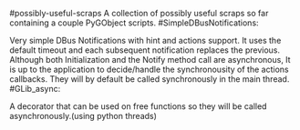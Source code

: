 #possibly-useful-scraps
A collection of possibly useful scraps so far containing a couple PyGObject scripts.
#SimpleDBusNotifications:

Very simple DBus Notifications with hint and actions support.
It uses the default timeout and each subsequent
notification replaces the previous.
Although both Initialization and the Notify method call are asynchronous,
It is up to the application to decide/handle the synchronousity
of the actions callbacks. They will by default be called synchronously
in the main thread.
#GLib_async:

A decorator that can be used on free functions so they will be called asynchronously.(using python threads)
